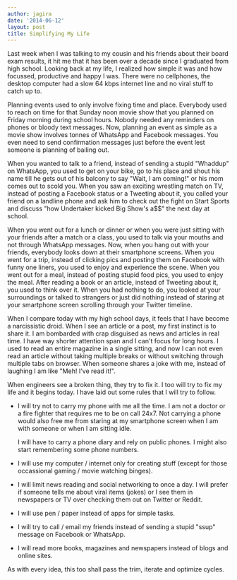 ```yaml
---
author: jagira
date: '2014-06-12'
layout: post
title: Simplifying My Life
---
```


Last week when I was talking to my cousin and his friends about their board exam
results, it hit me that it has been over a decade
since I graduated from high school. Looking back at my life, I realized how
simple it was and how focussed, productive and happy I was. There were no
cellphones, the desktop computer had a slow 64 kbps internet line and no viral
stuff to catch up to.

Planning events used to only involve fixing time and place. Everybody used to
reach on time for that Sunday noon movie show that you planned on Friday morning 
during school hours. Nobody needed any reminders on phones or bloody text
messages. Now, planning an event as simple as a movie show involves tonnes of 
WhatsApp and Facebook messages. You even need to send confirmation messages 
just before the event lest someone is planning of bailing out.

When you wanted to talk to a friend, instead of sending a stupid "Whaddup" on
WhatsApp, you used to get on your bike, go to his place and shout
his name till he gets out of his balcony to say "Wait, I am coming!" or his mom
comes out to scold you. When you saw an exciting wrestling match on TV,
instead of posting a Facebook status or a Tweeting about it, you called your
friend on a landline phone and ask him to check out the fight on Start Sports
and discuss "how Undertaker kicked Big Show's a$$" the next day at school.

When you went out for a lunch or dinner or when you were just sitting with your
friends after a match or a class, you used to talk via your mouths and not
through WhatsApp messages. Now, when you hang out with your friends, everybody looks down
at their smartphone screens. When you went for a trip, instead of clicking
pics and posting them on Facebook with funny one liners, you used to enjoy and
experience the scene. When you went out for a meal, instead of posting stupid food
pics, you used to enjoy the meal. After reading a book or an article, instead of
Tweeting about it, you used to think over it. When you had nothing to do, you
looked at your surroundings or talked to strangers or just did nothing instead
of staring at your smartphone screen scrolling through your Twitter timeline.

When I compare today with my high school days, it feels that I have
become a narcissistic droid. When I see an article or a post, my first
instinct is to share it. I am bombarded with crap disguised as news and
articles in real time. I have way shorter attention span and I can't
focus for long hours. I used to read an entire magazine in a single
sitting, and now I can not even read an article without taking multiple
breaks or without switching through multiple tabs on browser. When
someone shares a joke with me, instead of laughing I am like "Meh! I've
read it!".

When engineers see a broken thing, they try to fix it. I too will try to fix my
life and it begins today. I have laid out some rules that I will try to follow.

- I will try not to carry my phone with me all the time. I am not a doctor or a
  fire fighter that requires me to be on call 24x7. Not carrying a phone would also free me from
  staring at my smartphone screen when I am with someone or when I am sitting
  idle.

  I will have to carry a phone diary and rely on public phones. I might
  also start remembering some phone numbers.

- I will use my computer / internet only for creating stuff (except for those
  occassional gaming / movie watching binges).

- I will limit news reading and social networking to once a day. I will prefer
  if someone tells me about viral items (jokes) or I see them in newspapers or TV over
  checking them out on Twitter or Reddit.

- I will use pen / paper instead of apps for simple tasks.

- I will try to call / email my friends instead of sending a stupid "ssup"
  message on Facebook or WhatsApp.

- I will read more books, magazines and newspapers instead of blogs and online
  sites.

As with every idea, this too shall pass the trim, iterate and optimize cycles.
